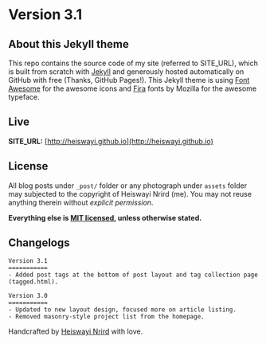 # Version 3.1

## About this Jekyll theme

This repo contains the source code of my site (referred to SITE_URL), which is built from scratch with [Jekyll](http://jekyllrb.com/) and generously hosted automatically on GitHub with free (Thanks, GitHub Pages!). This Jekyll theme is using [Font Awesome](https://fortawesome.github.io/Font-Awesome/) for the awesome icons and [Fira](https://github.com/mozilla/Fira) fonts by Mozilla for the awesome typeface.

## Live

**SITE_URL:** [http://heiswayi.github.io](http://heiswayi.github.io)

## License

All blog posts under `_post/` folder or any photograph under `assets` folder may subjected to the copyright of Heiswayi Nrird (me). You may not reuse anything therein without _explicit permission_.

**Everything else is [MIT licensed](LICENSE.md), unless otherwise stated.**

## Changelogs

```
Version 3.1
===========
- Added post tags at the bottom of post layout and tag collection page (tagged.html).

Version 3.0
===========
- Updated to new layout design, focused more on article listing.
- Removed masonry-style project list from the homepage.
```

Handcrafted by [Heiswayi Nrird](http://heiswayi.github.io) with love.
